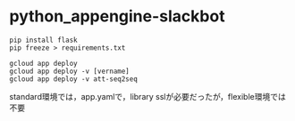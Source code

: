 # python_appengine-slackbot

```
pip install flask
pip freeze > requirements.txt

gcloud app deploy
gcloud app deploy -v [vername]
gcloud app deploy -v att-seq2seq
```

standard環境では，app.yamlで，library sslが必要だったが，flexible環境では不要